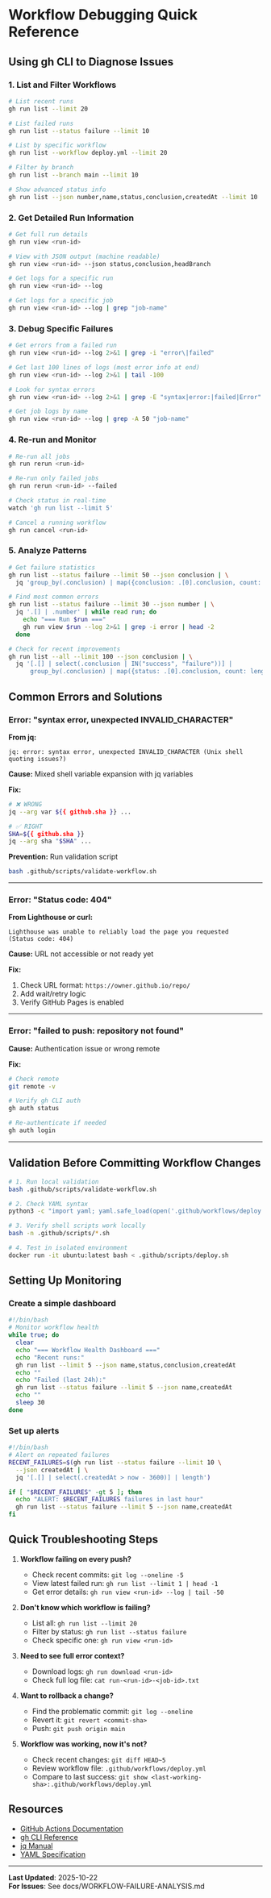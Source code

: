 # Workflow Debugging Quick Reference

## Using gh CLI to Diagnose Issues

### 1. List and Filter Workflows

```bash
# List recent runs
gh run list --limit 20

# List failed runs
gh run list --status failure --limit 10

# List by specific workflow
gh run list --workflow deploy.yml --limit 20

# Filter by branch
gh run list --branch main --limit 10

# Show advanced status info
gh run list --json number,name,status,conclusion,createdAt --limit 10
```

### 2. Get Detailed Run Information

```bash
# Get full run details
gh run view <run-id>

# View with JSON output (machine readable)
gh run view <run-id> --json status,conclusion,headBranch

# Get logs for a specific run
gh run view <run-id> --log

# Get logs for a specific job
gh run view <run-id> --log | grep "job-name"
```

### 3. Debug Specific Failures

```bash
# Get errors from a failed run
gh run view <run-id> --log 2>&1 | grep -i "error\|failed"

# Get last 100 lines of logs (most error info at end)
gh run view <run-id> --log 2>&1 | tail -100

# Look for syntax errors
gh run view <run-id> --log 2>&1 | grep -E "syntax|error:|failed|Error"

# Get job logs by name
gh run view <run-id> --log | grep -A 50 "job-name"
```

### 4. Re-run and Monitor

```bash
# Re-run all jobs
gh run rerun <run-id>

# Re-run only failed jobs
gh run rerun <run-id> --failed

# Check status in real-time
watch 'gh run list --limit 5'

# Cancel a running workflow
gh run cancel <run-id>
```

### 5. Analyze Patterns

```bash
# Get failure statistics
gh run list --status failure --limit 50 --json conclusion | \
  jq 'group_by(.conclusion) | map({conclusion: .[0].conclusion, count: length})'

# Find most common errors
gh run list --status failure --limit 30 --json number | \
  jq '.[] | .number' | while read run; do
    echo "=== Run $run ==="
    gh run view $run --log 2>&1 | grep -i error | head -2
  done

# Check for recent improvements
gh run list --all --limit 100 --json conclusion | \
  jq '[.[] | select(.conclusion | IN("success", "failure"))] | 
      group_by(.conclusion) | map({status: .[0].conclusion, count: length})'
```

## Common Errors and Solutions

### Error: "syntax error, unexpected INVALID_CHARACTER"

**From jq:**
```
jq: error: syntax error, unexpected INVALID_CHARACTER (Unix shell quoting issues?)
```

**Cause:** Mixed shell variable expansion with jq variables

**Fix:**
```bash
# ❌ WRONG
jq --arg var ${{ github.sha }} ...

# ✅ RIGHT
SHA=${{ github.sha }}
jq --arg sha "$SHA" ...
```

**Prevention:** Run validation script
```bash
bash .github/scripts/validate-workflow.sh
```

---

### Error: "Status code: 404"

**From Lighthouse or curl:**
```
Lighthouse was unable to reliably load the page you requested
(Status code: 404)
```

**Cause:** URL not accessible or not ready yet

**Fix:**
1. Check URL format: `https://owner.github.io/repo/`
2. Add wait/retry logic
3. Verify GitHub Pages is enabled

---

### Error: "failed to push: repository not found"

**Cause:** Authentication issue or wrong remote

**Fix:**
```bash
# Check remote
git remote -v

# Verify gh CLI auth
gh auth status

# Re-authenticate if needed
gh auth login
```

---

## Validation Before Committing Workflow Changes

```bash
# 1. Run local validation
bash .github/scripts/validate-workflow.sh

# 2. Check YAML syntax
python3 -c "import yaml; yaml.safe_load(open('.github/workflows/deploy.yml'))"

# 3. Verify shell scripts work locally
bash -n .github/scripts/*.sh

# 4. Test in isolated environment
docker run -it ubuntu:latest bash < .github/scripts/deploy.sh
```

## Setting Up Monitoring

### Create a simple dashboard
```bash
#!/bin/bash
# Monitor workflow health
while true; do
  clear
  echo "=== Workflow Health Dashboard ==="
  echo "Recent runs:"
  gh run list --limit 5 --json name,status,conclusion,createdAt
  echo ""
  echo "Failed (last 24h):"
  gh run list --status failure --limit 5 --json name,createdAt
  echo ""
  sleep 30
done
```

### Set up alerts
```bash
#!/bin/bash
# Alert on repeated failures
RECENT_FAILURES=$(gh run list --status failure --limit 10 \
  --json createdAt | \
  jq '[.[] | select(.createdAt > now - 3600)] | length')

if [ "$RECENT_FAILURES" -gt 5 ]; then
  echo "ALERT: $RECENT_FAILURES failures in last hour"
  gh run list --status failure --limit 5 --json name,createdAt
fi
```

## Quick Troubleshooting Steps

1. **Workflow failing on every push?**
   - Check recent commits: `git log --oneline -5`
   - View latest failed run: `gh run list --limit 1 | head -1`
   - Get error details: `gh run view <run-id> --log | tail -50`

2. **Don't know which workflow is failing?**
   - List all: `gh run list --limit 20`
   - Filter by status: `gh run list --status failure`
   - Check specific one: `gh run view <run-id>`

3. **Need to see full error context?**
   - Download logs: `gh run download <run-id>`
   - Check full log file: `cat run-<run-id>-<job-id>.txt`

4. **Want to rollback a change?**
   - Find the problematic commit: `git log --oneline`
   - Revert it: `git revert <commit-sha>`
   - Push: `git push origin main`

5. **Workflow was working, now it's not?**
   - Check recent changes: `git diff HEAD~5`
   - Review workflow file: `.github/workflows/deploy.yml`
   - Compare to last success: `git show <last-working-sha>:.github/workflows/deploy.yml`

## Resources

- [GitHub Actions Documentation](https://docs.github.com/en/actions)
- [gh CLI Reference](https://cli.github.com/manual/)
- [jq Manual](https://stedolan.github.io/jq/manual/)
- [YAML Specification](https://yaml.org/)

---

**Last Updated**: 2025-10-22  
**For Issues**: See docs/WORKFLOW-FAILURE-ANALYSIS.md
